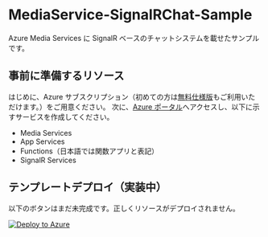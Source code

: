 # MediaService-SignalRChat-Sample

Azure Media Services に SignalR ベースのチャットシステムを載せたサンプルです。

## 事前に準備するリソース

はじめに、Azure サブスクリプション（初めての方は[無料仕様版](https://azure.microsoft.com/ja-jp/free/)もご利用いただけます。）をご用意ください。
次に、[Azure ポータル](https://portal.azure.com)へアクセスし、以下に示すサービスを作成してください。

- Media Services
- App Services
- Functions（日本語では関数アプリと表記）
- SignalR Services


## テンプレートデプロイ（実装中）
以下のボタンはまだ未完成です。正しくリソースがデプロイされません。

[![Deploy to Azure](https://aka.ms/deploytoazurebutton)](https://portal.azure.com/#create/Microsoft.Template/uri/https%3A%2F%2Fraw.githubusercontent.com%2Ftenjoufire%2FMediaService-SignalRChat-Sample%2Fmaster%2Ftemplate.json)
